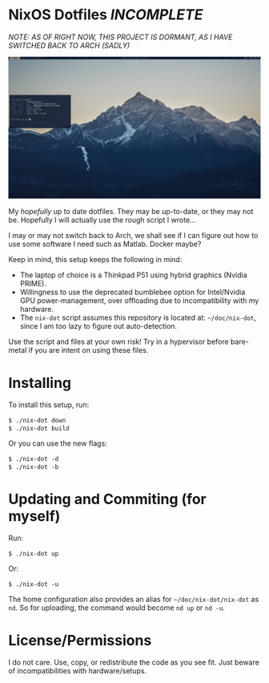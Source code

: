 # NixOS Dotfiles *INCOMPLETE*

*NOTE: AS OF RIGHT NOW, THIS PROJECT IS DORMANT, AS I HAVE SWITCHED BACK TO ARCH (SADLY)*

![Current Rice](./pic/mountain.png)

My *hopefully* up to date dotfiles. They may be up-to-date, or they may not be. Hopefully I will actually use the rough script I wrote...

I may or may not switch back to Arch, we shall see if I can figure out how to use some software I need such as Matlab. Docker maybe?

Keep in mind, this setup keeps the following in mind:

- The laptop of choice is a Thinkpad P51 using hybrid graphics (Nvidia PRIME).
- Willingness to use the deprecated bumblebee option for Intel/Nvidia GPU power-management, over offloading due to incompatibility with my hardware.
- The `nix-dot` script assumes this repository is located at: `~/doc/nix-dot`, since I am too lazy to figure out auto-detection.

Use the script and files at your own risk! Try in a hypervisor before bare-metal if you are intent on using these files.

# Installing

To install this setup, run:

```
$ ./nix-dot down
$ ./nix-dot build
```

Or you can use the new flags:

```
$ ./nix-dot -d
$ ./nix-dot -b
```

# Updating and Commiting (for myself)

Run:

```
$ ./nix-dot up 
```

Or:

```
$ ./nix-dot -u
```

The home configuration also provides an alias for `~/doc/nix-dot/nix-dot` as `nd`. So for uploading, the command would become `nd up` or `nd -u`.

# License/Permissions

I do not care. Use, copy, or redistribute the code as you see fit. Just beware of incompatibilities with hardware/setups.
